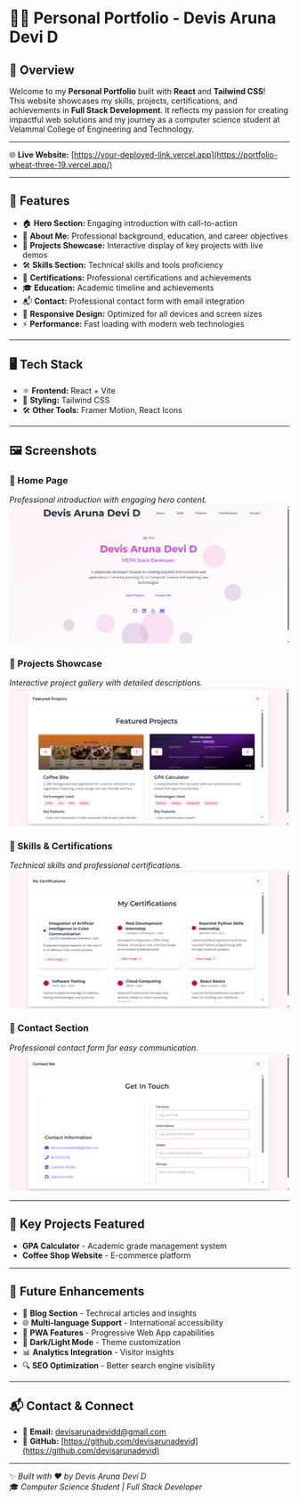 # 👩‍💻 Personal Portfolio - Devis Aruna Devi D

## 📌 Overview

Welcome to my **Personal Portfolio** built with **React** and **Tailwind CSS**!  
This website showcases my skills, projects, certifications, and achievements in **Full Stack Development**. It reflects my passion for creating impactful web solutions and my journey as a computer science student at Velammal College of Engineering and Technology.

---

🌐 **Live Website:** [https://your-deployed-link.vercel.app](https://portfolio-wheat-three-19.vercel.app/)

---

## 🎯 Features

- 🏠 **Hero Section:** Engaging introduction with call-to-action
- 👤 **About Me:** Professional background, education, and career objectives
- 💼 **Projects Showcase:** Interactive display of key projects with live demos
- 🛠️ **Skills Section:** Technical skills and tools proficiency
- 📜 **Certifications:** Professional certifications and achievements
- 🎓 **Education:** Academic timeline and achievements
- 📬 **Contact:** Professional contact form with email integration
- 📱 **Responsive Design:** Optimized for all devices and screen sizes
- ⚡ **Performance:** Fast loading with modern web technologies

---

## 🖥️ Tech Stack

- ⚛️ **Frontend:** React + Vite
- 🎨 **Styling:** Tailwind CSS
- 🛠️ **Other Tools:** Framer Motion, React Icons

---

## 🖼️ Screenshots

### 📌 Home Page

_Professional introduction with engaging hero content._  
![Home Page](./screenshots/home.png)

### 📌 Projects Showcase

_Interactive project gallery with detailed descriptions._  
![Projects](./screenshots/projects.png)

### 📌 Skills & Certifications

_Technical skills and professional certifications._  
![Certifications](./screenshots/certifications.png)

### 📌 Contact Section

_Professional contact form for easy communication._  
![Contact](./screenshots/contact.png)

---

## 🎯 Key Projects Featured

- **GPA Calculator** - Academic grade management system
- **Coffee Shop Website** - E-commerce platform

---

## 🚀 Future Enhancements

- 📝 **Blog Section** - Technical articles and insights
- 🌐 **Multi-language Support** - International accessibility
- 📱 **PWA Features** - Progressive Web App capabilities
- 🌙 **Dark/Light Mode** - Theme customization
- 📊 **Analytics Integration** - Visitor insights
- 🔍 **SEO Optimization** - Better search engine visibility

---

## 📬 Contact & Connect

- 📧 **Email:** [devisarunadevidd@gmail.com](mailto:devisarunadevidd@gmail.com)
- 🔗 **GitHub:** [https://github.com/devisarunadevid](https://github.com/devisarunadevid)

---

✨ _Built with ❤️ by Devis Aruna Devi D_  
🎓 _Computer Science Student | Full Stack Developer_
